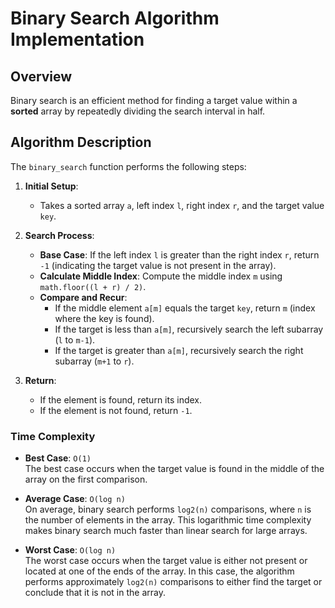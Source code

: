 # Binary Search Algorithm Implementation

## Overview

Binary search is an efficient method for finding a target value within a **sorted** array by repeatedly dividing the search interval in half.

## Algorithm Description

The `binary_search` function performs the following steps:
1. **Initial Setup**:
   - Takes a sorted array `a`, left index `l`, right index `r`, and the target value `key`.

2. **Search Process**:
   - **Base Case**: If the left index `l` is greater than the right index `r`, return `-1` (indicating the target value is not present in the array).
   - **Calculate Middle Index**: Compute the middle index `m` using `math.floor((l + r) / 2)`.
   - **Compare and Recur**:
     - If the middle element `a[m]` equals the target `key`, return `m` (index where the key is found).
     - If the target is less than `a[m]`, recursively search the left subarray (`l` to `m-1`).
     - If the target is greater than `a[m]`, recursively search the right subarray (`m+1` to `r`).

3. **Return**:
   - If the element is found, return its index.
   - If the element is not found, return `-1`.

### Time Complexity

- **Best Case**: `O(1)`  
  The best case occurs when the target value is found in the middle of the array on the first comparison.

- **Average Case**: `O(log n)`  
  On average, binary search performs `log2(n)` comparisons, where `n` is the number of elements in the array. This logarithmic time complexity makes binary search much faster than linear search for large arrays.

- **Worst Case**: `O(log n)`  
  The worst case occurs when the target value is either not present or located at one of the ends of the array. In this case, the algorithm performs approximately `log2(n)` comparisons to either find the target or conclude that it is not in the array.
